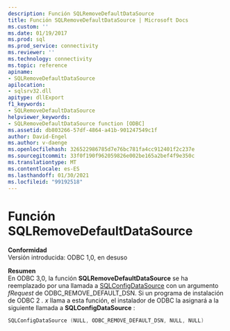 ```yaml
---
description: Función SQLRemoveDefaultDataSource
title: Función SQLRemoveDefaultDataSource | Microsoft Docs
ms.custom: ''
ms.date: 01/19/2017
ms.prod: sql
ms.prod_service: connectivity
ms.reviewer: ''
ms.technology: connectivity
ms.topic: reference
apiname:
- SQLRemoveDefaultDataSource
apilocation:
- sqlsrv32.dll
apitype: dllExport
f1_keywords:
- SQLRemoveDefaultDataSource
helpviewer_keywords:
- SQLRemoveDefaultDataSource function [ODBC]
ms.assetid: db803266-57df-4864-a41b-901247549c1f
author: David-Engel
ms.author: v-daenge
ms.openlocfilehash: 326522986785d7e76bc781fa4cc912401f2c237e
ms.sourcegitcommit: 33f0f190f962059826e002be165a2bef4f9e350c
ms.translationtype: MT
ms.contentlocale: es-ES
ms.lasthandoff: 01/30/2021
ms.locfileid: "99192518"
---
```

# <a name="sqlremovedefaultdatasource-function"></a>Función SQLRemoveDefaultDataSource
**Conformidad**  
 Versión introducida: ODBC 1,0, en desuso  
  
 **Resumen**  
 En ODBC 3,0, la función **SQLRemoveDefaultDataSource** se ha reemplazado por una llamada a [SQLConfigDataSource](../../../odbc/reference/syntax/sqlconfigdatasource-function.md) con un argumento *fRequest* de ODBC_REMOVE_DEFAULT_DSN. Si un programa de instalación de ODBC 2 *. x* llama a esta función, el instalador de ODBC la asignará a la siguiente llamada a **SQLConfigDataSource** :  
  
```cpp  
SQLConfigDataSource (NULL, ODBC_REMOVE_DEFAULT_DSN, NULL, NULL)  
```
